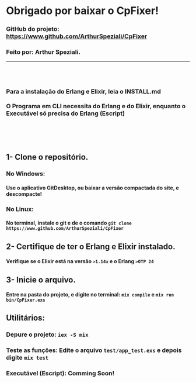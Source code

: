 # Obrigado por baixar o CpFixer! 
### GitHub do projeto: https://www.github.com/ArthurSpeziali/CpFixer
### Feito por: Arthur Speziali.

---

<br><br>
### Para a instalação do Erlang e Elixir, leia o INSTALL.md<br><br>O Programa em CLI necessita do Erlang e do Elixir, enquanto o Executável só precisa do Erlang (Escript)
<br><br><br>

## 1- Clone o repositório.
### No Windows:
#### Use o aplicativo GitDesktop, ou baixar a versão compactada do site, e descompacte!

### No Linux:
#### No terminal, instale o git e de o comando `git clone https://www.github.com/ArthurSpeziali/CpFixer`

## 2- Certifique de ter o Erlang e Elixir instalado.
#### Verifique se o Elixir está na versão `>1.14x` e o Erlang `>OTP 24`

## 3- Inicie o arquivo.
#### Entre na pasta do projeto, e digite no terminal: `mix compile` e `mix run bin/CpFixer.exs`

## Utilitários:

### Depure o projeto: `iex -S mix`
### Teste as funções: Edite o arquivo `test/app_test.exs` e depois digite `mix test`
### Executável (Escript): Comming Soon!
